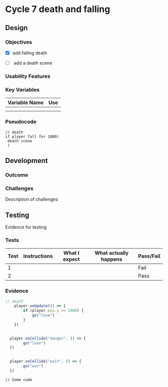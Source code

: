 # Cycle 7 death and falling

##

## Design

### Objectives



* [x] add falling death   &#x20;
* [ ] &#x20;add a death scene&#x20;



### Usability Features

&#x20;&#x20;

### Key Variables

| Variable Name | Use |
| ------------- | --- |
|               |     |
|               |     |

### Pseudocode

```
// death 
if player fall for 1000(
 death scene
 )
```

## Development

### Outcome

### Challenges

Description of challenges

## Testing

Evidence for testing

### Tests

| Test | Instructions | What I expect | What actually happens | Pass/Fail |
| ---- | ------------ | ------------- | --------------------- | --------- |
| 1    |              |               |                       | Fail      |
| 2    |              |               |                       | Pass      |

### Evidence

```javascript
// death 
 	player.onUpdate(() => {
		if (player.pos.y >= 2000) {
			go("lose")
		}
	})

  
  player.onCollide("danger", () => {
		go("lose")
  })

    
  player.onCollide("exit", () => {
		go("win")
  })
```

```
// Some code
```
